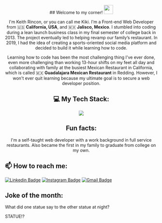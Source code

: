 <div align="center">
## Welcome to my corner! <img src="https://raw.githubusercontent.com/aemmadi/aemmadi/master/wave.gif" width="30">

</div>

<div align="center">

I'm Keith Rincon, or you can call me Kiki. I'm a Front-end Web Developer from 🇺🇸 **California, USA**, and 🇲🇽 **Jalisco, Mexico**. I stumbled into coding during a lean launch business class in my final semester of college back in 2013. The project eventually led to helping revamp our family’s restaurant. In 2019, I had the idea of creating a sports-oriented social media platform and decided to build it while learning how to code.

Learning how to code has been the most challenging thing I've ever done, even more challenging than working 13-hour shifts on my feet all day and collaborating with family at the busiest Mexican Restaurant in California, which is called 🇲🇽 **Guadalajara Mexican Restaurant** in Redding. However, I won't ever quit learning because my ultimate goal is to secure a web developer position.

</div>

<div align="center">
  
## 💻 My Tech Stack:
<p align="center">
  <a href="https://skillicons.dev">
    <img src="https://skillicons.dev/icons?i=js,react,html,css,bootstrap,git,github" />
  </a>
</p>

</div>


<div align="center">
  
## Fun facts:

I'm a self-taught web developer with a work background in full service restaurants. 
Also became the first in my family to graduate from college on my own.

</div>

## 📫 How to reach me:

[![Linkedin Badge](https://img.shields.io/badge/-keithrincon-blue?style=flat-square&logo=Linkedin&logoColor=white&link=https://www.linkedin.com/in/keithrincon/)](https://www.linkedin.com/in/keithrincon/) [![Instagram Badge](https://img.shields.io/badge/-keithrincon-purple?style=flat-square&logo=instagram&logoColor=white&link=https://instagram.com/keithrincon/)](https://instagram.com/keithrincon) [![Gmail Badge](https://img.shields.io/badge/-keithrincont@gmail.com-c14438?style=flat-square&logo=Gmail&logoColor=white&link=mailto:keithrincont@gmail.com)](mailto:keithrincont@gmail.com)

## Joke of the month:
What did one statue say to the other statue at night?

STATUE!?


<!--
**keithrincon/keithrincon** is a ✨ _special_ ✨ repository because its `README.md` (this file) appears on your GitHub profile.

Here are some ideas to get you started:

- 🔭 I’m currently working on ...
- 🌱 I’m currently learning ...
- 👯 I’m looking to collaborate on ...
- 🤔 I’m looking for help with ...
- 💬 Ask me about ...
- 📫 How to reach me: ...
- 😄 Pronouns: ...
- ⚡ Fun fact: ...
-->
